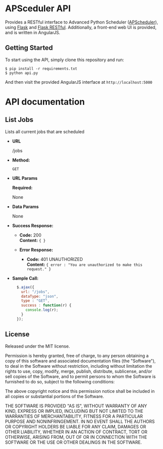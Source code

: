 # APSceduler API

Provides a RESTful interface to Advanced Python Scheduler ([APScheduler]), using [Flask] and [Flask RESTful].  Additionally, a front-end web UI is provided, and is written in AngularJS.

[APScheduler]: http://apscheduler.readthedocs.org
[Flask]: http://flask.pocoo.org/
[Flask Restful]: http://flask-restful-cn.readthedocs.org/en/0.3.4/

## Getting Started
To start using the API, simply clone this repository and run:

    $ pip install -r requirements.txt
    $ python api.py

And then visit the provided AngularJS interface at `http://localhost:5000`

# API documentation

**List Jobs**
----
  Lists all current jobs that are scheduled

* **URL**

    /jobs

* **Method:**

  `GET`

* **URL Params**

  **Required:**

  None

* **Data Params**

  None


* **Success Response:**

    * **Code:** 200<br/>
      **Content:** `{ }`


  * **Error Response:**

    * **Code:** 401 UNAUTHORIZED <br />
      **Content:** `{ error : "You are unauthorized to make this request." }`

* **Sample Call:**

  ```javascript
    $.ajax({
      url: "/jobs",
      dataType: "json",
      type : "GET",
      success : function(r) {
        console.log(r);
      }
    });
  ```

## License

Released under the MIT license.

Permission is hereby granted, free of charge, to any person obtaining a copy of
this software and associated documentation files (the "Software"), to deal in
the Software without restriction, including without limitation the rights to
use, copy, modify, merge, publish, distribute, sublicense, and/or sell copies of
the Software, and to permit persons to whom the Software is furnished to do so,
subject to the following conditions:

The above copyright notice and this permission notice shall be included in all
copies or substantial portions of the Software.

THE SOFTWARE IS PROVIDED "AS IS", WITHOUT WARRANTY OF ANY KIND, EXPRESS OR
IMPLIED, INCLUDING BUT NOT LIMITED TO THE WARRANTIES OF MERCHANTABILITY, FITNESS
FOR A PARTICULAR PURPOSE AND NONINFRINGEMENT. IN NO EVENT SHALL THE AUTHORS OR
COPYRIGHT HOLDERS BE LIABLE FOR ANY CLAIM, DAMAGES OR OTHER LIABILITY, WHETHER
IN AN ACTION OF CONTRACT, TORT OR OTHERWISE, ARISING FROM, OUT OF OR IN
CONNECTION WITH THE SOFTWARE OR THE USE OR OTHER DEALINGS IN THE SOFTWARE.
